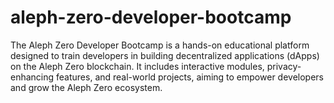 # aleph-zero-developer-bootcamp
The Aleph Zero Developer Bootcamp is a hands-on educational platform designed to train developers in building decentralized applications (dApps) on the Aleph Zero blockchain. It includes interactive modules, privacy-enhancing features, and real-world projects, aiming to empower developers and grow the Aleph Zero ecosystem.
